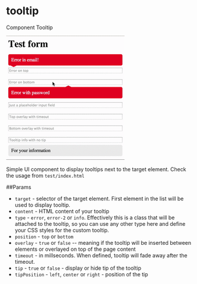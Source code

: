 tooltip
=======

Component Tooltip

![Demo](https://raw.githubusercontent.com/redbadger/tooltip/master/tooltip-component-demo.gif)

Simple UI component to display tooltips next to the target element. Check the usage from `test/index.html`

##Params

* `target` - selector of the target element. First element in the list will be used to display tooltip.
* `content` - HTML content of your tooltip
* `type` - `error`, `error-2` or `info`. Effectively this is a class that will be attached to the tooltip, so you can use any other type here and define your CSS styles for the custom tooltip.
* `position` - `top` or `bottom`
* `overlay` - `true` or `false` -- meaning if the tooltip will be inserted between elements or overlayed on top of the page content
* `timeout` - in millseconds. When defined, tooltip will fade away after the timeout.
* `tip` - `true` or `false` - display or hide tip of the tooltip
* `tipPosition` - `left`, `center` or `right` - position of the tip
